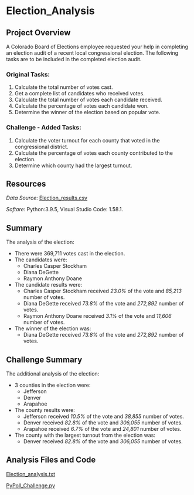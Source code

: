 # Election_Analysis

## Project Overview
A Colorado Board of Elections employee requested your help in completing an election audit of a recent local congressional election. The following tasks are to be included in the completed election audit.

### Original Tasks:
 
1. Calculate the total number of votes cast. 
2. Get a complete list of candidates who received votes. 
3. Calculate the total number of votes each candidate received. 
4. Calculate the percentage of votes each candidate won. 
5. Determine the winner of the election based on popular vote. 

### Challenge - Added Tasks:

1. Calculate the voter turnout for each county that voted in the congressional district.
2. Calculate the percentage of votes each county contributed to the election.
3. Determine which county had the largest turnout.

## Resources
*Data Source*: [Election_results.csv](https://github.com/cffhr99/Module3-Challenge/blob/main/Resources/election_results.csv)

*Softare*: Python:3.9.5, Visual Studio Code: 1.58.1.
## Summary
The analysis of the election:
- There were 369,711 votes cast in the election.
- The candidates were:
   - Charles Casper Stockham
   - Diana DeGette
   - Raymon Anthony Doane
- The candidate results were:
   - Charles Casper Stockham received _*23.0%*_ of the vote and _*85,213*_ number of votes.
   - Diana DeGette received _*73.8%*_ of the vote and _*272,892*_ number of votes.
   - Raymon Anthony Doane received _*3.1%*_ of the vote and _*11,606*_ number of votes.
- The winner of the election was:
   - Diana DeGette received _*73.8%*_ of the vote and _*272,892*_ number of votes.

## Challenge Summary
The additional analysis of the election:
- 3 counties in the election were:
   - Jefferson
   - Denver
   - Arapahoe
- The county results were:
   - Jefferson received _*10.5%*_ of the vote and _*38,855*_ number of votes.
   - Denver received _*82.8%*_ of the vote and _*306,055*_ number of votes.
   - Arapahoe received _*6.7%*_ of the vote and _*24,801*_ number of votes. 
- The county with the largest turnout from the election was:
   - Denver received *82.8%* of the vote and *306,055* number of votes.

## Analysis Files and Code
[Election_analysis.txt](https://github.com/cffhr99/Module3-Challenge/blob/main/analysis/election_analysis.txt) 

[PyPoll_Challenge.py](https://github.com/cffhr99/Module3-Challenge/blob/main/PyPoll_Challenge.py)
